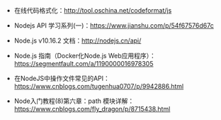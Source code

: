 
- 在线代码格式化：http://tool.oschina.net/codeformat/js
- Nodejs API 学习系列(一)：https://www.jianshu.com/p/54f67576d67c
- Node.js v10.16.2 文档：http://nodejs.cn/api/

- Node.js 指南（Docker化Node.js Web应用程序）：https://segmentfault.com/a/1190000016978305
- 在NodeJS中操作文件常见的API：https://www.cnblogs.com/tugenhua0707/p/9942886.html
- Node入门教程(8)第六章：path 模块详解：https://www.cnblogs.com/fly_dragon/p/8715438.html


